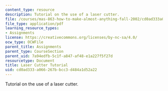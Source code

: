 ```yaml
---
content_type: resource
description: Tutorial on the use of a laser cutter.
file: /courses/mas-863-how-to-make-almost-anything-fall-2002/cd0ad333a066267bbcc3d484a1d52a22_Assignment7.pdf
file_type: application/pdf
learning_resource_types:
- Assignments
license: https://creativecommons.org/licenses/by-nc-sa/4.0/
ocw_type: OCWFile
parent_title: Assignments
parent_type: CourseSection
parent_uid: 7a94edfb-5c1f-a847-af48-e1a227f5f27d
resourcetype: Document
title: Laser Cutter Tutorial
uid: cd0ad333-a066-267b-bcc3-d484a1d52a22
---
```

Tutorial on the use of a laser cutter.